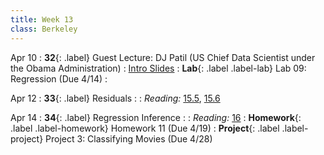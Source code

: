 ```yaml
---
title: Week 13
class: Berkeley
---
```

Apr 10
: **32**{: .label} Guest Lecture: DJ Patil (US Chief Data Scientist under the Obama Administration)
  : [Intro Slides](https://docs.google.com/presentation/d/1cdsifTK3ZOxuElBH3bBBU8err0cZbcMWwv2eumTHv4A/edit?usp=sharing) <!-- &#8226; [Demos](#) &#8226; [Video](#)-->
: **Lab**{: .label .label-lab} Lab 09: Regression (Due 4/14)
  : <!--[Lab 09 Worksheet](#)-->

Apr 12
: **33**{: .label} Residuals
  : <!--[Slides]#) &#8226; [Demos](#) &#8226; [Video](#)-->
: *Reading:* [15.5](https://inferentialthinking.com/chapters/15/5/Visual_Diagnostics.html), [15.6](https://inferentialthinking.com/chapters/15/6/Numerical_Diagnostics.html)

Apr 14
: **34**{: .label} Regression Inference
  : <!--[Slides]#) &#8226; [Demos](#) &#8226; [Video](#)-->
: *Reading:* [16](https://inferentialthinking.com/chapters/16/Inference_for_Regression.html)
: **Homework**{: .label .label-homework} Homework 11 (Due 4/19)
: **Project**{: .label .label-project} Project 3: Classifying Movies (Due 4/28)